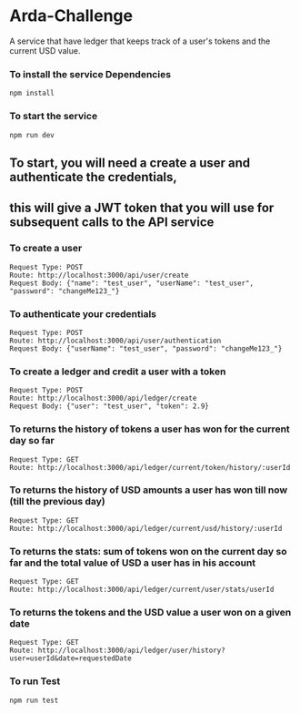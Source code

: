 # Arda-Challenge

A service that have ledger that keeps track of a user's tokens and the current USD value.

### To install the service Dependencies

```
npm install
```

### To start the service

```
npm run dev
```

## To start, you will need a create a user and authenticate the credentials,

## this will give a JWT token that you will use for subsequent calls to the API service

### To create a user

```
Request Type: POST
Route: http://localhost:3000/api/user/create
Request Body: {"name": "test_user", "userName": "test_user", "password": "changeMe123_"}
```

### To authenticate your credentials

```
Request Type: POST
Route: http://localhost:3000/api/user/authentication
Request Body: {"userName": "test_user", "password": "changeMe123_"}
```

### To create a ledger and credit a user with a token

```
Request Type: POST
Route: http://localhost:3000/api/ledger/create
Request Body: {"user": "test_user", "token": 2.9}
```

### To returns the history of tokens a user has won for the current day so far

```
Request Type: GET
Route: http://localhost:3000/api/ledger/current/token/history/:userId
```

### To returns the history of USD amounts a user has won till now (till the previous day)

```
Request Type: GET
Route: http://localhost:3000/api/ledger/current/usd/history/:userId
```

### To returns the stats: sum of tokens won on the current day so far and the total value of USD a user has in his account

```
Request Type: GET
Route: http://localhost:3000/api/ledger/current/user/stats/userId
```

### To returns the tokens and the USD value a user won on a given date

```
Request Type: GET
Route: http://localhost:3000/api/ledger/user/history?user=userId&date=requestedDate
```

### To run Test

```
npm run test
```
